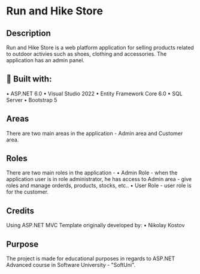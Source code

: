 # Run and Hike Store


## Description
Run and Hike Store is a web platform application for selling products related to outdoor activies such as shoes, clothing and accessories.
The application has an admin panel.

## 🔨 Built with:
•	ASP.NET 6.0
•	Visual Studio 2022
•	Entity Framework Core 6.0
•	SQL Server
•	Bootstrap 5


## Areas
There are two main areas in the application - Admin area and Customer area.

## Roles
There are two main roles in the application - 
•	Admin Role - when the application user is in role administrator, he has access to Admin area - give roles and manage orderds, products, stocks, etc..
•	User Role - user role is for the customer.

## Credits
Using ASP.NET MVC Template originally developed by:
•	Nikolay Kostov

## Purpose
The project is made for educational purposes in regards to ASP.NET Advanced course in Software University - "SoftUni".
